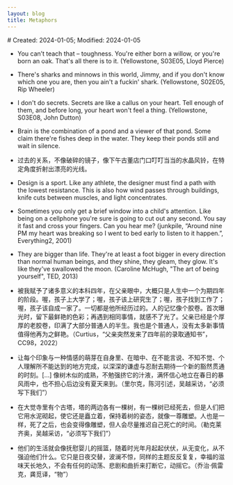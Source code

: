 ```yaml
---
layout: blog
title: Metaphors
---
```


<span class="hidden-text"># Created: 2024-01-05; Modified: 2024-01-05</span>

- You can’t teach that – toughness. You're either born a willow, or you're born an oak. That's all there is to it. (Yellowstone, S03E05, Lloyd Pierce)

- There's sharks and minnows in this world, Jimmy, and if you don't know which one you are, then you ain't a fuckin' shark. (Yellowstone, S02E05, Rip Wheeler)

- I don't do secrets. Secrets are like a callus on your heart. Tell enough of them, and before long, your heart won't feel a thing. (Yellowstone, S03E08, John Dutton)

- Brain is the combination of a pond and a viewer of that pond. Some claim there're fishes deep in the water. They keep their ponds still and wait in silence.

- 过去的关系，不像破碎的镜子，像下午古董店门口叮叮当当的水晶风铃，在特定角度折射出漂亮的光线。

- Design is a sport. Like any athlete, the designer must find a path with the lowest resistance. This is also how wind passes through buildings, knife cuts between muscles, and light concentrates.

- Sometimes you only get a brief window into a child's attention. Like being on a cellphone you're sure is going to cut out any second. You say it fast and cross your fingers. Can you hear me? (junkpile, “Around nine PM my heart was breaking so I went to bed early to listen to it happen.”, Everything2, 2001)

- They are bigger than life. They're at least a foot bigger in every direction than normal human beings, and they shine, they gleam, they glow. It's like they've swallowed the moon. (Caroline McHugh, "The art of being yourself", TED, 2013)

- 被我赋予了诸多意义的本科四年，在父亲眼中，大概只是人生中一个为期四年的阶段。喔，孩子上大学了；喔，孩子该上研究生了；喔，孩子找到工作了；喔，孩子该自成一家了。一切都是他所经历过的。人的记忆像个胶卷。首次曝光时，留下最鲜艳的色彩；再遇到相同事情，就感不了光了。父亲已经是个厚厚的老胶卷，印满了大部分普通人的半生。我也是个普通人，没有太多新事情值得他再为之鲜艳。（Curtius，“父亲突然发来了四年前的录取通知书”，CC98，2022）

- 让每个印象与一种情感的萌芽在自身里、在暗中、在不能言说、不知不觉、个人理解所不能达到的地方完成，以深深的谦虚与忍耐去期待一个新的豁然贯通的时刻。[...] 像树木似的成熟，不勉强挤它的汁液，满怀信心地立在春日的暴风雨中，也不担心后边没有夏天来到。（里尔克，陈河引述，吴越采访，“必须写下我们”）

- 在大觉寺里有个古塔，塔的两边各有一棵树，有一棵树已经死去，但是人们把它用水泥砌起，使它还是矗立着，保持着树的姿态，就像一尊雕塑。人也是一样，死了之后，也会变得像雕塑，但人会尽量推迟自己死亡的时间。（勒克莱齐奥，吴越采访，“必须写下我们”）

- 他们的生活就会像抚慰婴儿的摇篮，随着时光年月起起伏伏，从无变化，从不强迫他们什么。它只是日夜交替，波澜不惊，同样的主题反反复复，幸福的滋味天长地久，不会有任何的动荡、悲剧和曲折来打断它，动摇它。（乔治·佩雷克，龚觅译，“物”）
